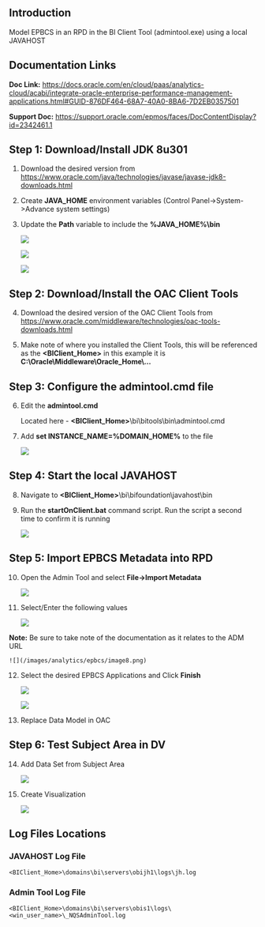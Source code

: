 ## **Introduction**

Model EPBCS in an RPD in the BI Client Tool (admintool.exe) using a local JAVAHOST

## **Documentation Links**

**Doc Link:** <https://docs.oracle.com/en/cloud/paas/analytics-cloud/acabi/integrate-oracle-enterprise-performance-management-applications.html#GUID-876DF464-68A7-40A0-8BA6-7D2EB0357501>

**Support Doc:** <https://support.oracle.com/epmos/faces/DocContentDisplay?id=2342461.1>

## **Step 1: Download/Install JDK 8u301**

1.  Download the desired version from <https://www.oracle.com/java/technologies/javase/javase-jdk8-downloads.html>

2.  Create **JAVA\_HOME** environment variables (Control Panel-\>System-\>Advance system settings)

3.  Update the **Path** variable to include the **%JAVA\_HOME%\\bin**

    ![](/images/analytics/epbcs/image1.png)

    ![](/images/analytics/epbcs/image2.png)

    ![](/images/analytics/epbcs/image3.png)

## **Step 2: Download/Install the OAC Client Tools**

4.  Download the desired version of the OAC Client Tools from <https://www.oracle.com/middleware/technologies/oac-tools-downloads.html>

5.  Make note of where you installed the Client Tools, this will be referenced as the **\<BIClient\_Home\>** in this example it is **C:\\Oracle\\Middleware\\Oracle\_Home\\\...**

## **Step 3: Configure the admintool.cmd file**

6.  Edit the **admintool.cmd**

    Located here - **\<BIClient\_Home\>**\\bi\\bitools\\bin\\admintool.cmd

7.  Add **set INSTANCE\_NAME=%DOMAIN\_HOME%** to the file

    ![](/images/analytics/epbcs/image4.png)

## **Step 4: Start the local JAVAHOST**

8.  Navigate to **\<BIClient\_Home\>**\\bi\\bifoundation\\javahost\\bin

9.  Run the **startOnClient.bat** command script. Run the script a second time to confirm it is running

    ![](/images/analytics/epbcs/image5.png)

## **Step 5: Import EPBCS Metadata into RPD**

10. Open the Admin Tool and select **File-\>Import Metadata**

    ![](/images/analytics/epbcs/image6.png)

11. Select/Enter the following values

    ![](/images/analytics/epbcs/image7.png)

**Note:** Be sure to take note of the documentation as it relates to the ADM URL

    ![](/images/analytics/epbcs/image8.png)

12. Select the desired EPBCS Applications and Click **Finish**

    ![](/images/analytics/epbcs/image9.png)

    ![](/images/analytics/epbcs/image10.png)

13. Replace Data Model in OAC

## **Step 6: Test Subject Area in DV**

14. Add Data Set from Subject Area

    ![](/images/analytics/epbcs/image11.png)

15. Create Visualization
    
    ![](/images/analytics/epbcs/image12.png)

## **Log Files Locations**

### JAVAHOST Log File

```
<BIClient_Home>\domains\bi\servers\obijh1\logs\jh.log
```

### Admin Tool Log File

```
<BIClient_Home>\domains\bi\servers\obis1\logs\<win_user_name>\_NQSAdminTool.log
```

